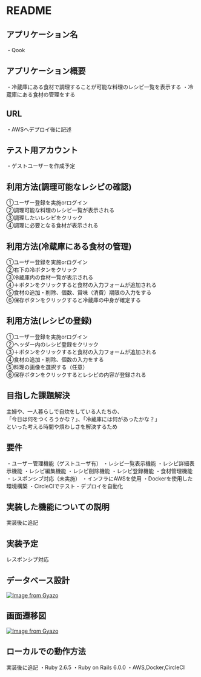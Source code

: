 # README

## アプリケーション名
・Qook

## アプリケーション概要
・冷蔵庫にある食材で調理することが可能な料理のレシピ一覧を表示する
・冷蔵庫にある食材の管理をする

## URL
・AWSへデプロイ後に記述

## テスト用アカウント
・ゲストユーザーを作成予定

## 利用方法(調理可能なレシピの確認)
①ユーザー登録を実施orログイン  
②調理可能な料理のレシピ一覧が表示される  
③調理したいレシピをクリック  
④調理に必要となる食材が表示される  

## 利用方法(冷蔵庫にある食材の管理)
①ユーザー登録を実施orログイン  
②右下の冷ボタンをクリック  
③冷蔵庫内の食材一覧が表示される  
④＋ボタンをクリックすると食材の入力フォームが追加される  
⑤食材の追加・削除、個数、賞味（消費）期限の入力をする  
⑥保存ボタンをクリックすると冷蔵庫の中身が確定する  

## 利用方法(レシピの登録)
①ユーザー登録を実施orログイン  
②ヘッダー内のレシピ登録をクリック  
③＋ボタンをクリックすると食材の入力フォームが追加される  
④食材の追加・削除、個数の入力をする  
⑤料理の画像を選択する（任意）  
⑥保存ボタンをクリックするとレシピの内容が登録される  

## 目指した課題解決
主婦や、一人暮らしで自炊をしている人たちの、  
「今日は何をつくろうかな？」、「冷蔵庫には何があったかな？」  
といった考える時間や煩わしさを解決するため

## 要件
・ユーザー管理機能（ゲストユーザ有）
・レシピ一覧表示機能
・レシピ詳細表示機能
・レシピ編集機能
・レシピ削除機能
・レシピ登録機能
・食材管理機能
・レスポンシブ対応（未実施）
・インフラにAWSを使用
・Dockerを使用した環境構築
・CircleCIでテスト・デプロイを自動化

## 実装した機能についての説明
実装後に追記

## 実装予定
レスポンシブ対応

## データベース設計
[![Image from Gyazo](https://i.gyazo.com/9a1487b35daee3859066deb9b57b7527.png)](https://gyazo.com/9a1487b35daee3859066deb9b57b7527)

## 画面遷移図
[![Image from Gyazo](https://i.gyazo.com/2f50937e9574a344aed93de32b74c22a.png)](https://gyazo.com/2f50937e9574a344aed93de32b74c22a)

## ローカルでの動作方法
実装後に追記
・Ruby 2.6.5
・Ruby on Rails 6.0.0
・AWS,Docker,CircleCI